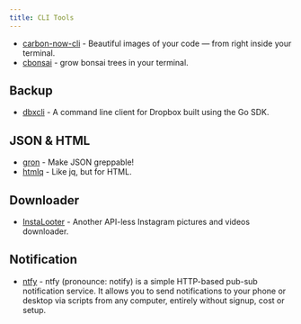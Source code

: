 ```yaml
---
title: CLI Tools
---
```


- [carbon-now-cli](https://github.com/mixn/carbon-now-cli) - Beautiful images of your code — from right inside your terminal.
- [cbonsai](https://gitlab.com/jallbrit/cbonsai) - grow bonsai trees in your terminal.

## Backup

- [dbxcli](https://github.com/dropbox/dbxcli) - A command line client for Dropbox built using the Go SDK.

## JSON & HTML

- [gron](https://github.com/tomnomnom/gron) - Make JSON greppable!
- [htmlq](https://github.com/mgdm/htmlq) - Like jq, but for HTML.

## Downloader

- [InstaLooter](https://github.com/althonos/InstaLooter) - Another API-less Instagram pictures and videos downloader.

## Notification

- [ntfy](https://ntfy.sh/) - ntfy (pronounce: notify) is a simple HTTP-based pub-sub notification service. It allows you to send notifications to your phone or desktop via scripts from any computer, entirely without signup, cost or setup.

